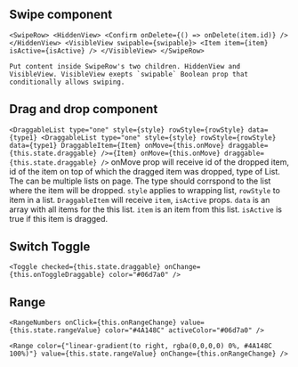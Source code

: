 ## Swipe component

`<SwipeRow> <HiddenView> <Confirm onDelete={() => onDelete(item.id)} /> </HiddenView> <VisibleView swipable={swipable}> <Item item={item} isActive={isActive} /> </VisibleView> </SwipeRow>`

    Put content inside SwipeRow's two children. HiddenView and VisibleView. VisibleView exepts `swipable` Boolean prop that conditionally allows swiping.

## Drag and drop component

`<DraggableList type="one" style={style} rowStyle={rowStyle} data={type1} <DraggableList type="one" style={style} rowStyle={rowStyle} data={type1} DraggableItem={Item} onMove={this.onMove} draggable={this.state.draggable} />={Item} onMove={this.onMove} draggable={this.state.draggable} />`
onMove prop will receive id of the dropped item, id of the item on top of which the dragged item was dropped, type of List. The can be multiple lists on page. The type should corrspond to the list where the item will be dropped. `style` applies to wrapping list, `rowStyle` to item in a list. `DraggableItem` will receive `item`, `isActive`
props. `data` is an array with all items for the this list. `item` is an item from this list. `isActive` is true if this item is dragged.

## Switch Toggle

`<Toggle checked={this.state.draggable} onChange={this.onToggleDraggable} color="#06d7a0" />`

## Range

`<RangeNumbers onClick={this.onRangeChange} value={this.state.rangeValue} color="#4A148C" activeColor="#06d7a0" />`

`<Range color={"linear-gradient(to right, rgba(0,0,0,0) 0%, #4A148C 100%)"} value={this.state.rangeValue} onChange={this.onRangeChange} />`
